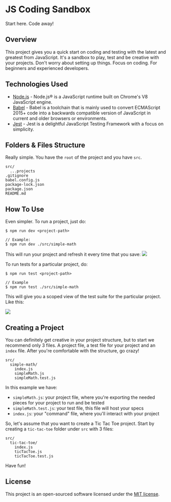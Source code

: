 # JS Coding Sandbox

Start here. Code away!

## Overview

This project gives you a quick start on coding and testing with the latest and greatest from JavaScript. It's a sandbox to play, test and be creative with your projects. Don't worry about setting up things. Focus on coding. For beginners and experienced developers.

## Technologies Used

- [Node.js](https://nodejs.org/en/) - Node.js® is a JavaScript runtime built on Chrome's V8 JavaScript engine.
- [Babel](https://babeljs.io/) - Babel is a toolchain that is mainly used to convert ECMAScript 2015+ code into a backwards compatible version of JavaScript in current and older browsers or environments.
- [Jest](https://jestjs.io/) - Jest is a delightful JavaScript Testing Framework with a focus on simplicity.

## Folders & Files Structure

Really simple. You have the `root` of the project and you have `src`.

```
src/
  ...projects
.gitignore
babel.config.js
package-lock.json
package.json
README.md
```

## How To Use

Even simpler. To run a project, just do:

```
$ npm run dev <project-path>

// Example:
$ npm run dev ./src/simple-math
```

This will run your project and refresh it every time that you save:
![](https://leo.d.pr/UqTYPS+)

To run tests for a particular project, do:

```
$ npm run test <project-path>

// Example
$ npm run test ./src/simple-math
```

This will give you a scoped view of the test suite for the particular project. Like this:

![](https://leo.d.pr/kzmssk+)

## Creating a Project

You can definitely get creative in your project structure, but to start we recommend only 3 files. A project file, a test file for your project and an `index` file. After you're comfortable with the structure, go crazy!

```
src/
  simple-math/
    index.js
    simpleMath.js
    simpleMath.test.js
```

In this example we have:

- `simpleMath.js`: your project file, where you're exporting the needed pieces for your project to run and be tested
- `simpleMath.test.js`: your test file, this file will host your specs
- `index.js`: your "command" file, where you'll interact with your project

So, let's assume that you want to create a Tic Tac Toe project. Start by creating a `tic-tac-toe` folder under `src` with 3 files:

```
src/
  tic-tac-toe/
    index.js
    ticTacToe.js
    ticTacToe.test.js
```

Have fun!

## License

This project is an open-sourced software licensed under the [MIT license](https://github.com/busayo/meanmap/blob/master/LICENSE).
